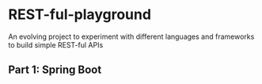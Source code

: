# REST-ful-playground
An evolving project to experiment with different languages and frameworks to build simple REST-ful APIs

## Part 1: Spring Boot
